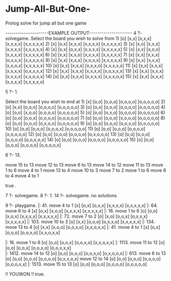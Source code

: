 # Jump-All-But-One-
Prolog solve for jump all but one game

---------------------EXAMPLE OUTPUT---------------------
4 ?- solvegame.
Select the board you wish to solve from
1)
    [o]
   [x,x]
  [x,x,x]
 [x,x,x,x]
[x,x,x,x,x]
2)
    [x]
   [o,x]
  [x,x,x]
 [x,x,x,x]
[x,x,x,x,x]
3)
    [x]
   [x,o]
  [x,x,x]
 [x,x,x,x]
[x,x,x,x,x]
4)
    [x]
   [x,x]
  [o,x,x]
 [x,x,x,x]
[x,x,x,x,x]
5)
    [x]
   [x,x]
  [x,o,x]
 [x,x,x,x]
[x,x,x,x,x]
6)
    [x]
   [x,x]
  [x,x,o]
 [x,x,x,x]
[x,x,x,x,x]
7)
    [x]
   [x,x]
  [x,x,x]
 [o,x,x,x]
[x,x,x,x,x]
8)
    [x]
   [x,x]
  [x,x,x]
 [x,o,x,x]
[x,x,x,x,x]
9)
    [x]
   [x,x]
  [x,x,x]
 [x,x,o,x]
[x,x,x,x,x]
10)
    [x]
   [x,x]
  [x,x,x]
 [x,x,x,o]
[x,x,x,x,x]
11)
    [x]
   [x,x]
  [x,x,x]
 [x,x,x,x]
[o,x,x,x,x]
12)
    [x]
   [x,x]
  [x,x,x]
 [x,x,x,x]
[x,o,x,x,x]
13)
    [x]
   [x,x]
  [x,x,x]
 [x,x,x,x]
[x,x,o,x,x]
14)
    [x]
   [x,x]
  [x,x,x]
 [x,x,x,x]
[x,x,x,o,x]
15)
    [x]
   [x,x]
  [x,x,x]
 [x,x,x,x]
[x,x,x,x,o]

5 ?- 1.

Select the board you wish to end at
1)
    [x]
   [o,o]
  [o,o,o]
 [o,o,o,o]
[o,o,o,o,o]
2)
    [o]
   [x,o]
  [o,o,o]
 [o,o,o,o]
[o,o,o,o,o]
3)
    [o]
   [o,x]
  [o,o,o]
 [o,o,o,o]
[o,o,o,o,o]
4)
    [o]
   [o,o]
  [x,o,o]
 [o,o,o,o]
[o,o,o,o,o]
5)
    [o]
   [o,o]
  [o,x,o]
 [o,o,o,o]
[o,o,o,o,o]
6)
    [o]
   [o,o]
  [o,o,x]
 [o,o,o,o]
[o,o,o,o,o]
7)
    [o]
   [o,o]
  [o,o,o]
 [x,o,o,o]
[o,o,o,o,o]
8)
    [o]
   [o,o]
  [o,o,o]
 [o,x,o,o]
[o,o,o,o,o]
9)
    [o]
   [o,o]
  [o,o,o]
 [o,o,x,o]
[o,o,o,o,o]
10)
    [o]
   [o,o]
  [o,o,o]
 [o,o,o,x]
[o,o,o,o,o]
11)
    [o]
   [o,o]
  [o,o,o]
 [o,o,o,o]
[x,o,o,o,o]
12)
    [o]
   [o,o]
  [o,o,o]
 [o,o,o,o]
[o,x,o,o,o]
13)
    [o]
   [o,o]
  [o,o,o]
 [o,o,o,o]
[o,o,x,o,o]
14)
    [o]
   [o,o]
  [o,o,o]
 [o,o,o,o]
[o,o,o,x,o]
15)
    [o]
   [o,o]
  [o,o,o]
 [o,o,o,o]
[o,o,o,o,x]

6 ?- 13.

move 15 to 13
move 12 to 13
move  6 to 13 
move 14 to 12
move 11 to 13
move  1 to 6 
move  4 to 1
move 13 to 4 
move 10 to 3 
move  7 to 2 
move  1 to 6 
move  6 to 4 
move  4 to  1

true .

7 ?- solvegame.
8 ?- 1.
14 ?- solvegame.
no solutions


9 ?- playgame.
|: 41.
move 4 to 1
    [x]
   [o,x]
  [o,x,x]
 [x,x,x,x]
[x,x,x,x,x]
|: 64.
move 6 to 4
    [x]
   [o,x]
  [x,o,o]
 [x,x,x,x]
[x,x,x,x,x]
|: 16.
move 1 to 6
    [o]
   [o,o]
  [x,o,x]
 [x,x,x,x]
[x,x,x,x,x]
|: 72.
move 7 to 2
    [o]
   [x,o]
  [o,o,x]
 [o,x,x,x]
[x,x,x,x,x]
|: 103.
move 10 to 3
    [o]
   [x,x]
  [o,o,o]
 [o,x,x,o]
[x,x,x,x,x]
|: 134.
move 13 to 4
    [o]
   [x,x]
  [x,o,o]
 [o,o,x,o]
[x,x,o,x,x]
|: 41.
move 4 to 1
    [x]
   [o,x]
  [o,o,o]
 [o,o,x,o]
[x,x,o,x,x]
   
|: 16.
move 1 to 6
    [o]
   [o,o]
  [o,o,x]
 [o,o,x,o]
[x,x,o,x,x] 
|: 1113.
move 11 to 12
    [o]
   [o,o]
  [o,o,x]
 [o,o,x,o]
[o,o,x,x,x]  
|: 1412.
move 14 to 12
    [o]
   [o,o]
  [o,o,x]
 [o,o,x,o]
[o,x,o,o,x]
|: 613.
move 6 to 13
    [o]
   [o,o]
  [o,o,o]
 [o,o,o,o]
[o,x,x,o,x]
move 12 to 14
    [o]
   [o,o]
  [o,o,o]
 [o,o,o,o]
[o,o,o,x,x]
|: 1513.
move 15 to 13
    [o]
   [o,o]
  [o,o,o]
 [o,o,o,o]
[o,o,x,o,o] 

!! YOUWON !!
true.
